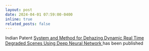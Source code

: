 ```yaml
---
layout: post
date: 2024-04-01 07:59:00-0400
inline: true
related_posts: false
---
```


Indian Patent <a href='https://patents.google.com/patent/US20240177488A1/en'>System and Method for Dehazing Dynamic Real Time Degraded Scenes Using Deep Neural Network </a> has been published
